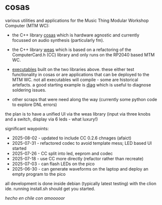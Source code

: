 
# cosas

various utilities and applications for the Music Thing Modular
Workshop Computer (MTM WC):

* the C++ library
  [cosas](https://github.com/andrewcooke/cosas/tree/main/cosas) which
  is hardware agnostic and currently focussed on audio synthesis
  (particularly fm).

* the C++ library
  [weas](https://github.com/andrewcooke/cosas/tree/main/weas) which is
  based on a refactoring of the ComputerCard.h (CC) library and only
  runs on the RP2040 based MTM WC.

* [executables](https://github.com/andrewcooke/cosas/tree/main/apps)
  built on the two libraries above.  these either test functionality
  in cosas or are applications that can be deployed to the MTM WC.
  not all executables will compile - some are historical artefacts.  a
  good starting example is
  [diag](https://github.com/andrewcooke/cosas/tree/main/apps/diag)
  which is useful to diagnose soldering issues.

* other scraps that were need along the way (currently some python
  code to explore DNL errors)

the plan is to have a unified UI via the weas library (input via three
knobs and a switch, display via 6 leds - what luxury!)

significant waypoints:
* 2025-08-02 - updated to include CC 0.2.6 chnages (afaict)
* 2025-07-31 - refactored codec to avoid template mess; LED based UI started
* 2025-07-26 - CC split into led, eeprom and codec
* 2025-07-18 - use CC more directly (refactor rather than recreate)
* 2025-07-03 - can flash LEDs on the pico
* 2025-06-30 - can generate waveforms on the laptop and deploy an empty program to the pico

all development is done inside debian (typically latest testing) with
the clion ide.  running install.sh should get you started.

*hecho en chile con amooooor*
